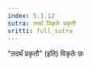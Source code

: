 ```yaml
---
index: 5.1.12
sutra: तदर्थं विकृतेः प्रकृतौ
vritti: full_sutra
---
```


"तदर्थं प्रकृतौ" (इति) विकृतेः छः